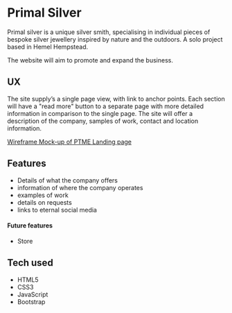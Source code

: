 # Primal Silver #

Primal silver is a unique silver smith, specialising in individual pieces of bespoke silver jewellery inspired by nature and the outdoors.
A solo project based in Hemel Hempstead.

The website will aim to promote and expand the business.

## UX ##

The site supply’s a single page view, with link to anchor points. Each section will have a "read more" button to a separate page with more detailed information in comparison to the single page.
The site will offer a description of the company, samples of work, contact and location information.

[Wireframe Mock-up of PTME Landing page](assets/ptme-wireframe.png)

## Features ##

* Details of what the company offers
* information of where the company operates
* examples of work
* details on requests
* links to eternal social media


#### Future features ###

* Store

## Tech used ##

* HTML5
* CSS3
* JavaScript
* Bootstrap
